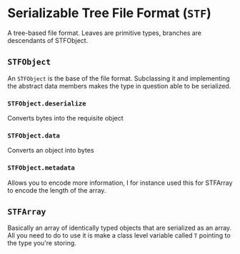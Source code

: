# Serializable Tree File Format (`STF`)

A tree-based file format. Leaves are primitive types, branches are descendants of STFObject.

## `STFObject`

An `STFObject` is the base of the file format. Subclassing it and implementing the abstract data members makes the type
in question able to be serialized.

### `STFObject.deserialize`

Converts bytes into the requisite object

### `STFObject.data`

Converts an object into bytes

### `STFObject.metadata`

Allows you to encode more information, I for instance used this for STFArray to encode the length of the array.

## `STFArray`

Basically an array of identically typed objects that are serialized as an array. All you need to do to use it is make a
class level variable called `T` pointing to the type you're storing.

